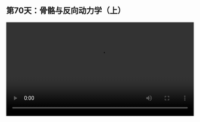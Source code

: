 ## 第70天：骨骼与反向动力学（上）

<video width="100%" controls controlslist="nodownload nofullscreen noremoteplayback" disablePictureInPicture>
  <source src="https://api.keepwork.com/ts-storage/siteFiles/15333/raw#1598378331662session70.webm" type="video/webm">
  <source src="https://api.keepwork.com/ts-storage/siteFiles/15334/raw#1598378340516session70_small.mp4" type="video/mp4" />
   
  你的浏览器不支持播放
</video>


### 字幕

我们以这只章鱼为例，
我们希望它的这根触角可以刚好碰到这只螃蟹。
一种做法是通过旋转这根骨骼，和这根骨骼来完成这个任务。
但通常会比较繁琐，很难对齐。
还有一种方法是通过选择末端的这根骨骼，
然后按快捷键2，
切换到浅蓝色的反向动力学位移。
然后通过拖动浅蓝色的箭头，
让触角指向刚刚的这个目标位置。
默认情况下，
反向动力学只能控制它的上一级骨骼的旋转，
也就是这根骨骼。
但是你可以通过快捷键 **Shift加+** 增加一根骨骼，
甚至增加更多的骨骼。
**Shift加-** 可以减少骨骼。
此时我们拖动箭头，可以看到上面的两级骨骼都会自动地旋转。
并且根据末端骨骼点的位置生成关键帧。
我们看到时间轴上的末端骨骼点上是没有关键帧的。
它生成的关键帧在它上面的一级，和两级骨骼上。
这就是反向动力学。

### 动手练习